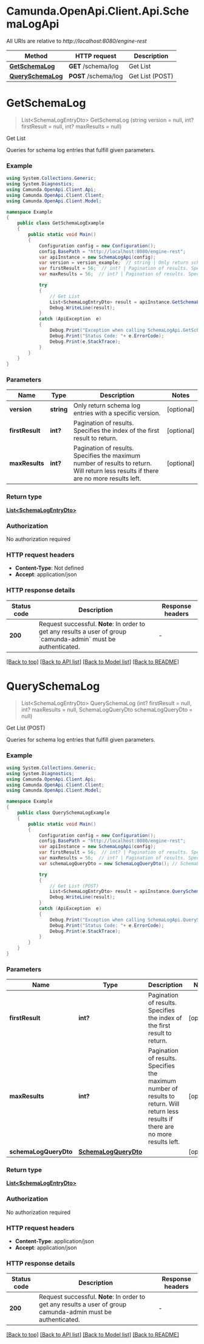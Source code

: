 # Camunda.OpenApi.Client.Api.SchemaLogApi

All URIs are relative to *http://localhost:8080/engine-rest*

Method | HTTP request | Description
------------- | ------------- | -------------
[**GetSchemaLog**](SchemaLogApi.md#getschemalog) | **GET** /schema/log | Get List
[**QuerySchemaLog**](SchemaLogApi.md#queryschemalog) | **POST** /schema/log | Get List (POST)


<a name="getschemalog"></a>
# **GetSchemaLog**
> List&lt;SchemaLogEntryDto&gt; GetSchemaLog (string version = null, int? firstResult = null, int? maxResults = null)

Get List

Queries for schema log entries that fulfill given parameters.

### Example
```csharp
using System.Collections.Generic;
using System.Diagnostics;
using Camunda.OpenApi.Client.Api;
using Camunda.OpenApi.Client.Client;
using Camunda.OpenApi.Client.Model;

namespace Example
{
    public class GetSchemaLogExample
    {
        public static void Main()
        {
            Configuration config = new Configuration();
            config.BasePath = "http://localhost:8080/engine-rest";
            var apiInstance = new SchemaLogApi(config);
            var version = version_example;  // string | Only return schema log entries with a specific version. (optional) 
            var firstResult = 56;  // int? | Pagination of results. Specifies the index of the first result to return. (optional) 
            var maxResults = 56;  // int? | Pagination of results. Specifies the maximum number of results to return. Will return less results if there are no more results left. (optional) 

            try
            {
                // Get List
                List<SchemaLogEntryDto> result = apiInstance.GetSchemaLog(version, firstResult, maxResults);
                Debug.WriteLine(result);
            }
            catch (ApiException  e)
            {
                Debug.Print("Exception when calling SchemaLogApi.GetSchemaLog: " + e.Message );
                Debug.Print("Status Code: "+ e.ErrorCode);
                Debug.Print(e.StackTrace);
            }
        }
    }
}
```

### Parameters

Name | Type | Description  | Notes
------------- | ------------- | ------------- | -------------
 **version** | **string**| Only return schema log entries with a specific version. | [optional] 
 **firstResult** | **int?**| Pagination of results. Specifies the index of the first result to return. | [optional] 
 **maxResults** | **int?**| Pagination of results. Specifies the maximum number of results to return. Will return less results if there are no more results left. | [optional] 

### Return type

[**List&lt;SchemaLogEntryDto&gt;**](SchemaLogEntryDto.md)

### Authorization

No authorization required

### HTTP request headers

 - **Content-Type**: Not defined
 - **Accept**: application/json


### HTTP response details
| Status code | Description | Response headers |
|-------------|-------------|------------------|
| **200** | Request successful. **Note**: In order to get any results a user of group &#x60;camunda-admin&#x60; must be authenticated. |  -  |

[[Back to top]](#) [[Back to API list]](../README.md#documentation-for-api-endpoints) [[Back to Model list]](../README.md#documentation-for-models) [[Back to README]](../README.md)

<a name="queryschemalog"></a>
# **QuerySchemaLog**
> List&lt;SchemaLogEntryDto&gt; QuerySchemaLog (int? firstResult = null, int? maxResults = null, SchemaLogQueryDto schemaLogQueryDto = null)

Get List (POST)

Queries for schema log entries that fulfill given parameters.

### Example
```csharp
using System.Collections.Generic;
using System.Diagnostics;
using Camunda.OpenApi.Client.Api;
using Camunda.OpenApi.Client.Client;
using Camunda.OpenApi.Client.Model;

namespace Example
{
    public class QuerySchemaLogExample
    {
        public static void Main()
        {
            Configuration config = new Configuration();
            config.BasePath = "http://localhost:8080/engine-rest";
            var apiInstance = new SchemaLogApi(config);
            var firstResult = 56;  // int? | Pagination of results. Specifies the index of the first result to return. (optional) 
            var maxResults = 56;  // int? | Pagination of results. Specifies the maximum number of results to return. Will return less results if there are no more results left. (optional) 
            var schemaLogQueryDto = new SchemaLogQueryDto(); // SchemaLogQueryDto |  (optional) 

            try
            {
                // Get List (POST)
                List<SchemaLogEntryDto> result = apiInstance.QuerySchemaLog(firstResult, maxResults, schemaLogQueryDto);
                Debug.WriteLine(result);
            }
            catch (ApiException  e)
            {
                Debug.Print("Exception when calling SchemaLogApi.QuerySchemaLog: " + e.Message );
                Debug.Print("Status Code: "+ e.ErrorCode);
                Debug.Print(e.StackTrace);
            }
        }
    }
}
```

### Parameters

Name | Type | Description  | Notes
------------- | ------------- | ------------- | -------------
 **firstResult** | **int?**| Pagination of results. Specifies the index of the first result to return. | [optional] 
 **maxResults** | **int?**| Pagination of results. Specifies the maximum number of results to return. Will return less results if there are no more results left. | [optional] 
 **schemaLogQueryDto** | [**SchemaLogQueryDto**](SchemaLogQueryDto.md)|  | [optional] 

### Return type

[**List&lt;SchemaLogEntryDto&gt;**](SchemaLogEntryDto.md)

### Authorization

No authorization required

### HTTP request headers

 - **Content-Type**: application/json
 - **Accept**: application/json


### HTTP response details
| Status code | Description | Response headers |
|-------------|-------------|------------------|
| **200** | Request successful. **Note**: In order to get any results a user of group camunda-admin must be authenticated. |  -  |

[[Back to top]](#) [[Back to API list]](../README.md#documentation-for-api-endpoints) [[Back to Model list]](../README.md#documentation-for-models) [[Back to README]](../README.md)

